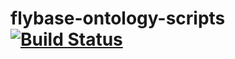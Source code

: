 # flybase-ontology-scripts [![Build Status](https://travis-ci.com/FlyBase/flybase-ontology-scripts.svg?branch=master)](https://travis-ci.com/FlyBase/flybase-ontology-scripts)

